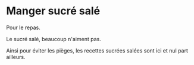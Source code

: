 # Manger sucré salé

Pour le repas.

Le sucré salé, beaucoup n'aiment pas.

Ainsi pour éviter les pièges, les recettes sucrées salées sont ici et nul part ailleurs.
